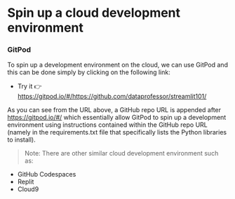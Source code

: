 # Spin up a cloud development environment

### GitPod

To spin up a development environment on the cloud, we can use GitPod and this can be done simply by clicking on the following link:

- Try it 👉 https://gitpod.io/#/https://github.com/dataprofessor/streamlit101/
  
As you can see from the URL above, a GitHub repo URL is appended after https://gitpod.io/#/ which essentially allow GitPod to spin up a development environment using instructions contained within the GitHub repo URL (namely in the requirements.txt file that specifically lists the Python libraries to install).

> Note: There are other similar cloud development environment such as:

- GitHub Codespaces
- Replit
- Cloud9